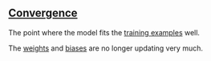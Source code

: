 ## [Convergence](#convergence)

The point where the model fits the [training examples](#training-examples) well.

The [weights](#weight) and [biases](#bias) are no longer updating very much.

